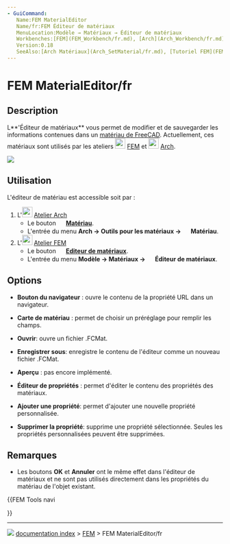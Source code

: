 ```yaml
---
- GuiCommand:
   Name:FEM MaterialEditor
   Name/fr:FEM Éditeur de matériaux
   MenuLocation:Modèle → Matériaux → Éditeur de matériaux
   Workbenches:[FEM](FEM_Workbench/fr.md), [Arch](Arch_Workbench/fr.md)
   Version:0.18
   SeeAlso:[Arch Matériaux](Arch_SetMaterial/fr.md), [Tutoriel FEM](FEM_tutorial/fr.md)
---
```


# FEM MaterialEditor/fr

## Description

L**\'Éditeur de matériaux** vous permet de modifier et de sauvegarder les informations contenues dans un [matériau de FreeCAD](Material/fr.md). Actuellement, ces matériaux sont utilisés par les ateliers <img alt="" src=images/Workbench_FEM.svg  style="width:24px;"> [FEM](FEM_Workbench/fr.md) et <img alt="" src=images/Workbench_Arch.svg  style="width:24px;"> [Arch](Arch_Workbench/fr.md).

![](images/Material_editor.png )

## Utilisation

L\'éditeur de matériau est accessible soit par :

1.  L\'<img alt="" src=images/Workbench_Arch.svg  style="width:24px;"> [Atelier Arch](Arch_Workbench/fr.md)
    -   Le bouton **<img src="images/Arch_SetMaterial.svg" width=16px> [Matériau](Arch_SetMaterial/fr.md)**.
    -   L\'entrée du menu **Arch → Outils pour les matériaux → <img src="images/Arch_SetMaterial.svg" width=16px> Matériau**.
2.  L\'<img alt="" src=images/Workbench_FEM.svg  style="width:24px;"> [Atelier FEM](FEM_Workbench/fr.md)
    -   Le bouton **<img src="images/FEM_MaterialEditor.svg" width=16px> [Editeur de matériaux](FEM_MaterialEditor/fr.md)**.
    -   L\'entrée du menu **Modèle → Matériaux → <img src="images/FEM_MaterialEditor.svg" width=16px> Éditeur de matériaux**.

## Options

-   **Bouton du navigateur** : ouvre le contenu de la propriété URL dans un navigateur.

-   **Carte de matériau** : permet de choisir un préréglage pour remplir les champs.

-    **Ouvrir**: ouvre un fichier .FCMat.

-    **Enregistrer sous**: enregistre le contenu de l\'éditeur comme un nouveau fichier .FCMat.

-   **Aperçu** : pas encore implémenté.

-   **Éditeur de propriétés** : permet d\'éditer le contenu des propriétés des matériaux.

-    **Ajouter une propriété**: permet d\'ajouter une nouvelle propriété personnalisée.

-    **Supprimer la propriété**: supprime une propriété sélectionnée. Seules les propriétés personnalisées peuvent être supprimées.

## Remarques

-   Les boutons **OK** et **Annuler** ont le même effet dans l\'éditeur de matériaux et ne sont pas utilisés directement dans les propriétés du matériau de l\'objet existant.





{{FEM Tools navi

}}



---
![](images/Button_right.svg) [documentation index](../README.md) > [FEM](Category_FEM.md) > FEM MaterialEditor/fr
